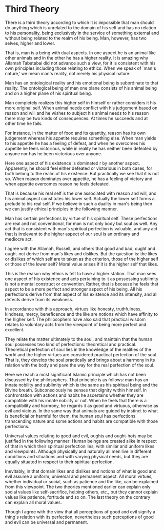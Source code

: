 Third Theory
============

There is a third theory according to which it is impossible that man
should do anything which is unrelated to the domain of his self and has
no relation to his personality, being exclusively in the service of
something external and without being related to the realm of his being.
Man, however, has two selves, higher and lower.

That is, man is a being with dual aspects. In one aspect he is an
animal like other animals and in the other he has a higher reality. It
is amazing why Allamah Tabatabai did not advance such a view, for it is
consistent with his own principles including those relating to ethics.
When we speak of \`man's nature,' we mean man's reality, not merely his
physical nature.

Man has an ontological reality and his emotional being is subordinate
to that reality. The ontological being of man one plane consists of his
animal being and on a higher plane of his spiritual being.

Man completely realizes this higher self in himself or rather considers
it his more original self. When animal needs conflict with his judgement
based on reason and will and he wishes to subject his animal needs to
his reason there may be two kinds of consequences. At times he succeeds
and at other time he fails.

For instance, in the matter of food and its quantity, reason has its
own judgement whereas his appetite requires something else. When man
yields to his appetite he has a feeling of defeat, and when he overcomes
his appetite he feels victorious, while in reality he has neither been
defeated by anyone nor has he been victorious over anyone.

Here one aspect of his existence is dominated r by another aspect.
Apparently, he should feel either defeated or victorious in both cases,
for both belong to the realm of his existence. But practically we see
that it is not so. When reason dominates over appetite, he has a feeling
of victory and when appetite overcomes reason he feels defeated.

That is because his real self is the one associated with reason and
will, and his animal aspect constitutes his lower self. Actually the
lower self forms a prelude to his real self. If we believe in such a
duality in man's being then we can justify ethical principles in the
following manner.

Man has certain perfections by virtue of his spiritual self. These
perfections are real and not conventional, for man is not only body but
soul as well. Any act that is consistent with man's spiritual perfection
is valuable, and any act that is irrelevant to the higher aspect of our
soul is an ordinary and mediocre act.

I agree with the Allamah, Russell, and others that good and bad, ought
and ought-not derive from man's likes and dislikes. But the question is:
the likes or dislikes of which self are to taken as the criterion, those
of the higher self or those of the lower self? Moral value arises if it
is the higher self that likes.

This is the reason why ethics is felt to have a higher station. That
man sees one aspect of his existence and acts pertaining to it as
possessing sublimity is not a mental construct or convention. Rather,
that is because he feels that aspect to be a more perfect and stronger
aspect of his being. All his perfections derive from that aspect of his
existence and its intensity, and all defects derive from its weakness.

In accordance with this approach, virtues like honesty, truthfulness,
kindness, mercy, beneficence and the like are notions which have
affinity to the higher self. The philosophers have also said that
practical wisdom relates to voluntary acts from the viewpoint of being
more perfect and excellent.

They relate the matter ultimately to the soul, and maintain that the
human soul possesses two kind of perfections: theoretical and practical.
Theoretical perfection of soul lies in the knowledge of the realities of
the world and the higher virtues are considered practical perfection of
the soul. That is, they develop the soul practically and brings about a
harmony in its relation with the body and pave the way for the real
perfection of the soul.

Here we reach a most significant Islamic principle which has not been
discussed by the philosophers. That principle is as follows: man has an
innate nobility and sublimity which is the same as his spiritual being
and the Divine breath. Subconsciously he senses that dignity within
himself. In confrontation with actions and habits he ascertains whether
they are compatible with his innate nobility or not. When he feels that
there is a compatibility and harmony, he regards it as good and
virtuous, otherwise as evil and vicious. In the same way that animals
are guided by instinct to what is beneficial or harmful for them, the
human soul has perfections transcending nature and some actions and
habits are compatible with those perfections.

Universal values relating to good and evil, oughts and ought-hots may
be justified in the following manner: Human beings are created alike in
respect of that in which their spiritual perfection lies, with similar
and uniform likes and viewpoints. Although physically and naturally all
men live in different conditions and situations and with varying
physical needs, but they are equally situated in respect to their
spiritual perfection.

Inevitably, in that domain likes and dislikes and notions of what is
good and evil assume a uniform, universal and permanent aspect. All
moral virtues, whether individual or social, such as patience and the
like, can be explained from this viewpoint. The two theories mentioned
earlier can explain only social values like self-sacrifice, helping
others, etc., but they cannot explain values like patience, fortitude
and so on. The last theory on the contrary can explain all moral
values.

Though I agree with the view that all perceptions of good and evil
signify a thing's relation with its perfection, nevertheless such
perceptions of good and evil can be universal and permanent.


